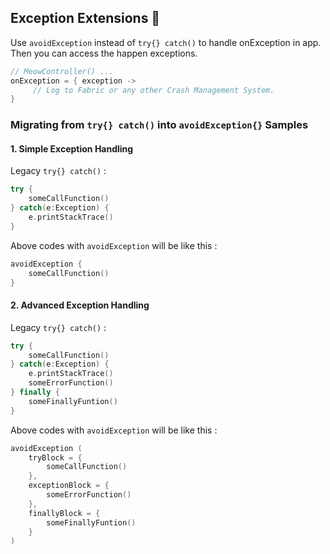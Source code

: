 ## Exception Extensions 🤡

Use `avoidException`  instead of `try{} catch()` to handle onException in app. Then you can access the happen exceptions.

```kotlin
// MeowController() ...
onException = { exception ->
     // Log to Fabric or any other Crash Management System.
}
```

### Migrating from `try{} catch()` into `avoidException{}` Samples

#### 1. Simple Exception Handling
 
Legacy  `try{} catch()` : 

```kotlin
try { 
    someCallFunction()
} catch(e:Exception) {
    e.printStackTrace()
}
```
Above codes with `avoidException` will be like this :  
```kotlin
avoidException {
    someCallFunction()
}
```

#### 2. Advanced Exception Handling
 
Legacy  `try{} catch()` : 

```kotlin
try { 
    someCallFunction()
} catch(e:Exception) {
    e.printStackTrace()
    someErrorFunction()
} finally {
    someFinallyFuntion()
}
```
Above codes with `avoidException` will be like this :  
```kotlin
avoidException (
    tryBlock = {
        someCallFunction()
    },
    exceptionBlock = {
        someErrorFunction()
    },
    finallyBlock = {
        someFinallyFuntion()
    }
)
```